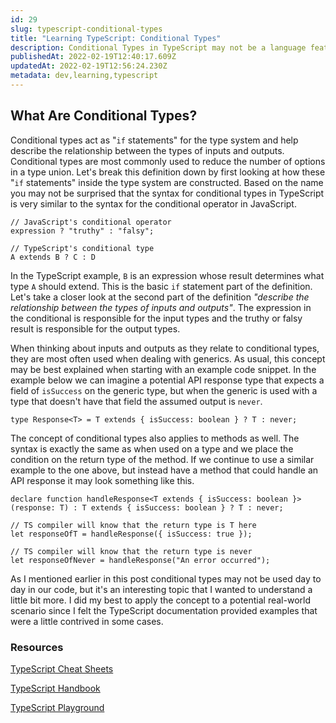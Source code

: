 ```yaml
---
id: 29
slug: typescript-conditional-types
title: "Learning TypeScript: Conditional Types"
description: Conditional Types in TypeScript may not be a language feature used day to day by most developers, but as I was reading the TypeScript Handbook I found the concept interesting and decided to dig a little deeper. In this post, we'll take a high-level look at the concept of conditional types and how they can be leveraged in our code.
publishedAt: 2022-02-19T12:40:17.609Z
updatedAt: 2022-02-19T12:56:24.230Z
metadata: dev,learning,typescript
---
```

## What Are Conditional Types?

Conditional types act as "`if` statements" for the type system and help describe the relationship between the types of inputs and outputs. Conditional types are most commonly used to reduce the number of options in a type union. Let's break this definition down by first looking at how these "`if` statements" inside the type system are constructed. Based on the name you may not be surprised that the syntax for conditional types in TypeScript is very similar to the syntax for the conditional operator in JavaScript.

```
// JavaScript's conditional operator
expression ? "truthy" : "falsy";

// TypeScript's conditional type
A extends B ? C : D
```

In the TypeScript example, `B` is an expression whose result determines what type `A` should extend. This is the basic `if` statement part of the definition. Let's take a closer look at the second part of the definition _"describe the relationship between the types of inputs and outputs"_. The expression in the conditional is responsible for the input types and the truthy or falsy result is responsible for the output types.

When thinking about inputs and outputs as they relate to conditional types, they are most often used when dealing with generics. As usual, this concept may be best explained when starting with an example code snippet. In the example below we can imagine a potential API response type that expects a field of `isSuccess` on the generic type, but when the generic is
used with a type that doesn't have that field the assumed output is `never`.

```
type Response<T> = T extends { isSuccess: boolean } ? T : never;
```

The concept of conditional types also applies to methods as well. The syntax is exactly the same as when used on a type and we place the condition on the return type of the method. If we continue to use a similar example to the one above, but instead have a method that could handle an API response it may look something like this.

```
declare function handleResponse<T extends { isSuccess: boolean }>(response: T) : T extends { isSuccess: boolean } ? T : never;

// TS compiler will know that the return type is T here
let responseOfT = handleResponse({ isSuccess: true });

// TS compiler will know that the return type is never
let responseOfNever = handleResponse("An error occurred");
```

As I mentioned earlier in this post conditional types may not be used day to day in our code, but it's an interesting topic that I wanted to understand a little bit more. I did my best to apply the concept to a potential real-world scenario since I felt the TypeScript documentation provided examples that were a little contrived in some cases.

### Resources

[TypeScript Cheat Sheets](https://www.typescriptlang.org/cheatsheets)

[TypeScript Handbook](https://www.typescriptlang.org/docs/handbook/2/conditional-types.html)

[TypeScript Playground](https://www.typescriptlang.org/play#example/conditional-types)